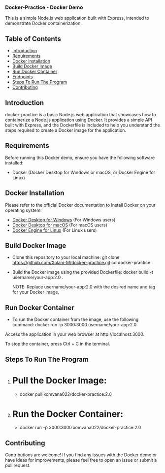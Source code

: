 ### Docker-Practice - Docker Demo

This is a simple Node.js web application built with Express, intended to demonstrate Docker containerization.




## Table of Contents

- [Introduction](#introduction)
- [Requirements](#requirements)
- [Docker Installation](#docker-installation)
- [Build Docker Image](#build-docker-image)
- [Run Docker Container](#run-docker-container)
- [Endpoints](#endpoints)
- [Steps To Run The Program](#runimage)
- [Contributing](#contributing)





## Introduction <a name="introduction"></a>

docker-practice is a basic Node.js web application that showcases how to containerize a Node.js application using Docker. It provides a simple API built with Express, and the Dockerfile is included to help you understand the steps required to create a Docker image for the application.




## Requirements <a name="requirements"></a>

Before running this Docker demo, ensure you have the following software installed:

- Docker (Docker Desktop for Windows or macOS, or Docker Engine for Linux)




## Docker Installation <a name="docker-installation"></a>

Please refer to the official Docker documentation to install Docker on your operating system:

- [Docker Desktop for Windows](https://docs.docker.com/desktop/install/windows-install/) (For Windows users)
- [Docker Desktop for macOS](https://docs.docker.com/desktop/install/mac-install/) (For macOS users)
- [Docker Engine for Linux](https://docs.docker.com/desktop/install/linux-install/) (For Linux users)





## Build Docker Image <a name="build-docker-image"></a>

- Clone this repository to your local machine: git clone https://github.com/Xolani-M/docker-practice.git
cd docker-practice

- Build the Docker image using the provided Dockerfile: docker build -t username/your-app:2.0 .

    NOTE: Replace username/your-app:2.0 with the desired name and tag for your Docker image.


## Run Docker Container <a name="run-docker-container"></a>

- To run the Docker container from the image, use the following command: docker run -p 3000:3000 username/your-app:2.0

Access the application in your web browser at http://localhost:3000.

To stop the container, press Ctrl + C in the terminal.




## Steps To Run The Program <a name="runimage"></a>

1. # Pull the Docker Image:
    - docker pull xomvana022/docker-practice:2.0

2. # Run the Docker Container:
    - docker run -p 3000:3000 xomvana022/docker-practice:2.0





## Contributing <a name="contributing"></a>

Contributions are welcome! If you find any issues with the Docker demo or have ideas for improvements, please feel free to open an issue or submit a pull request.